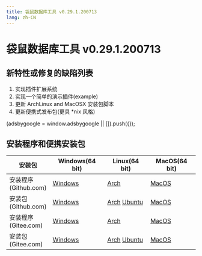 ```yaml
---
title: 袋鼠数据库工具 v0.29.1.200713
lang: zh-CN
---
```


# 袋鼠数据库工具 v0.29.1.200713

## 新特性或修复的缺陷列表
1. 实现插件扩展系统
2. 实现一个简单的演示插件(example)
3. 更新 ArchLinux and MacOSX 安装包脚本
4. 更新便携式发布包(更具 *nix 风格)

<div>
    <ins class="adsbygoogle"
        style="display:block; text-align:center;"
        data-ad-layout="in-article"
        data-ad-format="fluid"
        data-ad-client="ca-pub-3975819313740938"
        data-ad-slot="6760827895"></ins>
    <script2 type="text/javascript">
        (adsbygoogle = window.adsbygoogle || []).push({});
    </script2>
</div>


## 安装程序和便携安装包 <Badge text="链接已失效" type="warning"/>

| 安装包        | Windows(64 bit) | Linux(64 bit)   | MacOS(64 bit)   |
|-----------------|-----------------|-----------------|-----------------|
| 安装程序<br/>(Github.com) | [Windows](https://github.com/dbkangaroo/kangaroo/releases/download/v0.29.1.200713/kangaroo-0.29.1.200713-AMD64.exe) | [Arch](https://github.com/dbkangaroo/kangaroo/releases/download/v0.29.1.200713/kangaroo-0.29.1.200713-1-x86_64.pkg.tar.xz) | [MacOS](https://github.com/dbkangaroo/kangaroo/releases/download/v0.29.1.200713/kangaroo-0.29.1.200713-macos.dmg) |
| 安装包<br/>(Github.com)  | [Windows](https://github.com/dbkangaroo/kangaroo/releases/download/v0.29.1.200713/kangaroo-0.29.1.200713-AMD64.7z) | [Arch](https://github.com/dbkangaroo/kangaroo/releases/download/v0.29.1.200713/kangaroo-0.29.1.200713-arch.tar.gz) [Ubuntu](https://github.com/dbkangaroo/kangaroo/releases/download/v0.29.1.200713/kangaroo-0.29.1.200713-ubuntu.tar.gz) | [MacOS](https://github.com/dbkangaroo/kangaroo/releases/download/v0.29.1.200713/kangaroo-0.29.1.200713-macos.tar.gz) |
| 安装程序<br/>(Gitee.com) | [Windows](https://gitee.com/dbkangaroo/kangaroo/attach_files/432588/download) | [Arch](https://gitee.com/dbkangaroo/kangaroo/attach_files/432571/download) | [MacOS](https://gitee.com/dbkangaroo/kangaroo/attach_files/432607/download) |
| 安装包<br/>(Gitee.com)  | [Windows](https://gitee.com/dbkangaroo/kangaroo/attach_files/432588/download) | [Arch](https://gitee.com/dbkangaroo/kangaroo/attach_files/432572/download) [Ubuntu](https://gitee.com/dbkangaroo/kangaroo/attach_files/432574/download) | [MacOS](https://gitee.com/dbkangaroo/kangaroo/attach_files/432573/download) |